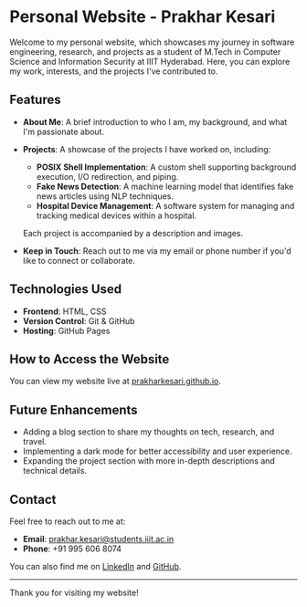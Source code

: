 # Personal Website - Prakhar Kesari

Welcome to my personal website, which showcases my journey in software engineering, research, and projects as a student of M.Tech in Computer Science and Information Security at IIIT Hyderabad. Here, you can explore my work, interests, and the projects I've contributed to.

## Features

- **About Me**: A brief introduction to who I am, my background, and what I'm passionate about.
- **Projects**: A showcase of the projects I have worked on, including:
  - **POSIX Shell Implementation**: A custom shell supporting background execution, I/O redirection, and piping.
  - **Fake News Detection**: A machine learning model that identifies fake news articles using NLP techniques.
  - **Hospital Device Management**: A software system for managing and tracking medical devices within a hospital.
  
  Each project is accompanied by a description and images.

- **Keep in Touch**: Reach out to me via my email or phone number if you'd like to connect or collaborate.

## Technologies Used

- **Frontend**: HTML, CSS
- **Version Control**: Git & GitHub
- **Hosting**: GitHub Pages

## How to Access the Website

You can view my website live at [prakharkesari.github.io](https://prakharkesari.github.io).

## Future Enhancements

- Adding a blog section to share my thoughts on tech, research, and travel.
- Implementing a dark mode for better accessibility and user experience.
- Expanding the project section with more in-depth descriptions and technical details.

## Contact

Feel free to reach out to me at:
- **Email**: prakhar.kesari@students.iiit.ac.in
- **Phone**: +91 995 606 8074

You can also find me on [LinkedIn](www.linkedin.com/in/prakharkesari) and [GitHub](https://github.com/prakharkesari).

---

Thank you for visiting my website!
